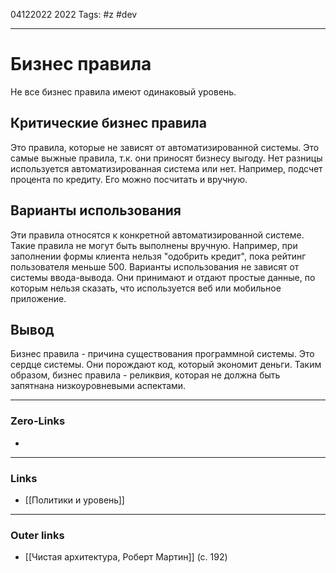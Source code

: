 04122022 2022
Tags: #z #dev

---
# Бизнес правила

Не все бизнес правила имеют одинаковый уровень.

## Критические бизнес правила

Это правила, которые не зависят от автоматизированной системы. Это самые выжные правила, т.к. они приносят бизнесу выгоду. Нет разницы используется автоматизированная система или нет. Например, подсчет процента по кредиту. Его можно посчитать и вручную.

## Варианты использования

Эти правила относятся к конкретной автоматизированной системе. Такие правила не могут быть выполнены вручную. Например, при заполнении формы клиента нельзя "одобрить кредит", пока рейтинг пользователя меньше 500. Варианты использования не зависят от системы ввода-вывода. Они принимают и отдают простые данные, по которым нельзя сказать, что используется веб или мобильное приложение.

## Вывод

Бизнес правила - причина существования программной системы. Это сердце системы. Они порождают код, который экономит деньги.  Таким образом, бизнес правила - реликвия, которая не должна быть запятнана низкоуровневыми аспектами.

---
### Zero-Links
- 

---
### Links
- [[Политики и уровень]]

---
### Outer links
- [[Чистая архитектура, Роберт Мартин]] (с. 192)